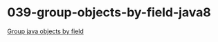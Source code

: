 # 039-group-objects-by-field-java8

[Group java objects by field](http://www.leveluplunch.com/java/tutorials/039-group-objects-by-field-java8/)
